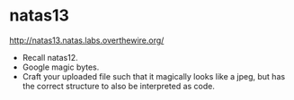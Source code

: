 # natas13

http://natas13.natas.labs.overthewire.org/

* Recall natas12.
* Google magic bytes.
* Craft your uploaded file such that it magically looks like a jpeg, but has the correct structure to also be interpreted as code.
